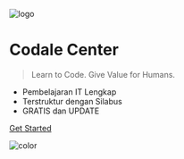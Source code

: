 ![logo](../../assets/icons/logo-codale.svg ':size=100x100')

# **Codale Center**

> Learn to Code. Give Value for Humans.

- Pembelajaran IT Lengkap
- Terstruktur dengan Silabus
- GRATIS dan UPDATE

[Get Started](#pengenalan)

![color](#f2f2f2)
